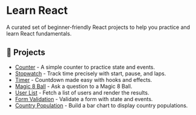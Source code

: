 # Learn React

A curated set of beginner-friendly React projects to help you practice and learn React fundamentals.

## 🚀 Projects

- [Counter](https://github.com/kevindmorris/learn-react-counter) - A simple counter to practice state and events.
- [Stopwatch](https://github.com/kevindmorris/learn-react-stopwatch) - Track time precisely with start, pause, and laps.
- [Timer](https://github.com/kevindmorris/learn-react-timer) - Countdown made easy with hooks and effects.
- [Magic 8 Ball](https://github.com/kevindmorris/learn-react-magic-8-ball) - Ask a question to a Magic 8 Ball.
- [User List](https://github.com/kevindmorris/learn-react-user-list) - Fetch a list of users and render the results.
- [Form Validation](https://github.com/kevindmorris/learn-react-form-validation) - Validate a form with state and events.
- [Country Population](https://github.com/kevindmorris/learn-react-country-population) - Build a bar chart to display country populations.

